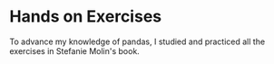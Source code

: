 # Hands on Exercises
To advance my knowledge of pandas, I studied and practiced all the exercises in Stefanie Molin's book.
